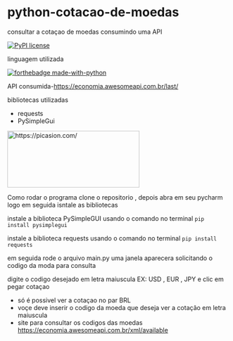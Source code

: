 # python-cotacao-de-moedas
 consultar a cotaçao de moedas consumindo uma API 

 [![PyPI license](https://img.shields.io/pypi/l/ansicolortags.svg)](https://pypi.python.org/pypi/ansicolortags/)
 
 
 linguagem utilizada 

[![forthebadge made-with-python](http://ForTheBadge.com/images/badges/made-with-python.svg)](https://www.python.org/)

API consumida-https://economia.awesomeapi.com.br/last/

 bibliotecas utilizadas
 * requests
 * PySimpleGui


<a href="https://picasion.com/"><img src="https://i.picasion.com/pic92/99ef8c08069ab9d5a4f5ea64a5f8c480.gif" width="300" height="129" border="0" alt="https://picasion.com/" /></a>
 
  Como rodar o programa 
  clone o repositorio , depois abra em seu pycharm logo em seguida isntale as bibliotecas
 
 
 
 instale a biblioteca PySimpleGUI usando o comando no terminal ```pip install pysimplegui ```
 
 instale a biblioteca requests usando o comando no terminal ```pip install requests```
 
 em seguida rode o arquivo main.py uma janela aparecera solicitando o codigo da moda para consulta 
 
 digite o codigo desejado em letra maiuscula EX: USD , EUR , JPY e clic em pegar cotaçao 
 

* só é possivel ver a cotaçao no par BRL
* voçe deve inserir o codigo da moeda que deseja ver a cotação em letra maiuscula  
* site para consultar os codigos das moedas https://economia.awesomeapi.com.br/xml/available
